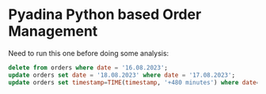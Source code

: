 # Pyadina Python based Order Management

Need to run this one before doing some analysis:
``` sql
delete from orders where date = '16.08.2023';
update orders set date = '18.08.2023' where date = '17.08.2023';
update orders set timestamp=TIME(timestamp, '+480 minutes') where date='18.08.2023';
```